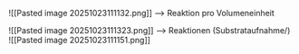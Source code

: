 ![[Pasted image 20251023111132.png]]
--> Reaktion pro Volumeneinheit 

![[Pasted image 20251023111323.png]]
--> Reaktionen (Substrataufnahme/)
![[Pasted image 20251023111151.png]]
